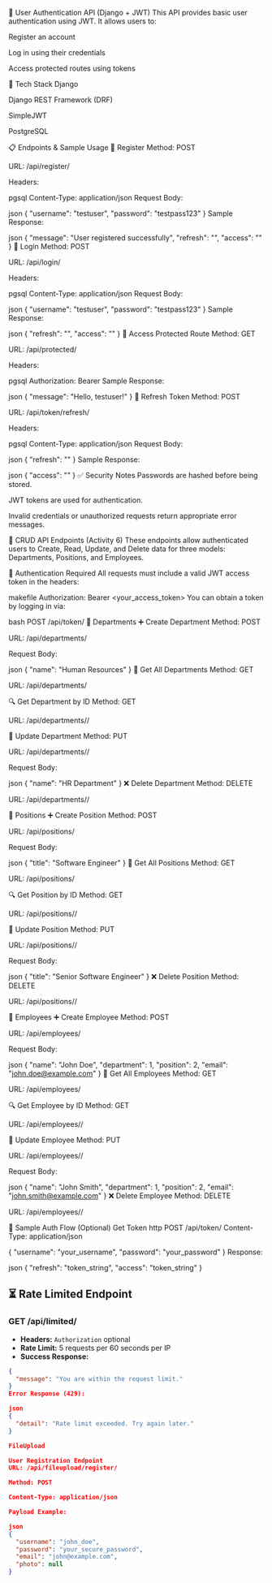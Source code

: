 🔐 User Authentication API (Django + JWT)
This API provides basic user authentication using JWT. It allows users to:

Register an account

Log in using their credentials

Access protected routes using tokens

📌 Tech Stack
Django

Django REST Framework (DRF)

SimpleJWT

PostgreSQL

📋 Endpoints & Sample Usage
🔸 Register
Method: POST

URL: /api/register/

Headers:

pgsql
Content-Type: application/json
Request Body:

json
{
  "username": "testuser",
  "password": "testpass123"
}
Sample Response:

json
{
  "message": "User registered successfully",
  "refresh": "<JWT refresh token>",
  "access": "<JWT access token>"
}
🔸 Login
Method: POST

URL: /api/login/

Headers:

pgsql
Content-Type: application/json
Request Body:

json
{
  "username": "testuser",
  "password": "testpass123"
}
Sample Response:

json
{
  "refresh": "<JWT refresh token>",
  "access": "<JWT access token>"
}
🔸 Access Protected Route
Method: GET

URL: /api/protected/

Headers:

pgsql
Authorization: Bearer <your-access-token>
Sample Response:

json
{
  "message": "Hello, testuser!"
}
🔸 Refresh Token
Method: POST

URL: /api/token/refresh/

Headers:

pgsql
Content-Type: application/json
Request Body:

json
{
  "refresh": "<your-refresh-token>"
}
Sample Response:

json
{
  "access": "<new access token>"
}
✅ Security Notes
Passwords are hashed before being stored.

JWT tokens are used for authentication.

Invalid credentials or unauthorized requests return appropriate error messages.

🔧 CRUD API Endpoints (Activity 6)
These endpoints allow authenticated users to Create, Read, Update, and Delete data for three models: Departments, Positions, and Employees.

🔐 Authentication Required
All requests must include a valid JWT access token in the headers:

makefile
Authorization: Bearer <your_access_token>
You can obtain a token by logging in via:

bash
POST /api/token/
📁 Departments
➕ Create Department
Method: POST

URL: /api/departments/

Request Body:

json
{
  "name": "Human Resources"
}
📄 Get All Departments
Method: GET

URL: /api/departments/

🔍 Get Department by ID
Method: GET

URL: /api/departments/<id>/

🔄 Update Department
Method: PUT

URL: /api/departments/<id>/

Request Body:

json
{
  "name": "HR Department"
}
❌ Delete Department
Method: DELETE

URL: /api/departments/<id>/

📁 Positions
➕ Create Position
Method: POST

URL: /api/positions/

Request Body:

json
{
  "title": "Software Engineer"
}
📄 Get All Positions
Method: GET

URL: /api/positions/

🔍 Get Position by ID
Method: GET

URL: /api/positions/<id>/

🔄 Update Position
Method: PUT

URL: /api/positions/<id>/

Request Body:

json
{
  "title": "Senior Software Engineer"
}
❌ Delete Position
Method: DELETE

URL: /api/positions/<id>/

📁 Employees
➕ Create Employee
Method: POST

URL: /api/employees/

Request Body:

json
{
  "name": "John Doe",
  "department": 1,
  "position": 2,
  "email": "john.doe@example.com"
}
📄 Get All Employees
Method: GET

URL: /api/employees/

🔍 Get Employee by ID
Method: GET

URL: /api/employees/<id>/

🔄 Update Employee
Method: PUT

URL: /api/employees/<id>/

Request Body:

json
{
  "name": "John Smith",
  "department": 1,
  "position": 2,
  "email": "john.smith@example.com"
}
❌ Delete Employee
Method: DELETE

URL: /api/employees/<id>/

🔁 Sample Auth Flow (Optional)
Get Token
http
POST /api/token/
Content-Type: application/json

{
  "username": "your_username",
  "password": "your_password"
}
Response:

json
{
  "refresh": "token_string",
  "access": "token_string"
}

## ⏳ Rate Limited Endpoint

### GET /api/limited/

- **Headers:** `Authorization` optional
- **Rate Limit:** 5 requests per 60 seconds per IP
- **Success Response:**
```json
{
  "message": "You are within the request limit."
}
Error Response (429):

json
{
  "detail": "Rate limit exceeded. Try again later."
}

FileUpload

User Registration Endpoint
URL: /api/fileupload/register/

Method: POST

Content-Type: application/json

Payload Example:

json
{
  "username": "john_doe",
  "password": "your_secure_password",
  "email": "john@example.com",
  "photo": null
}